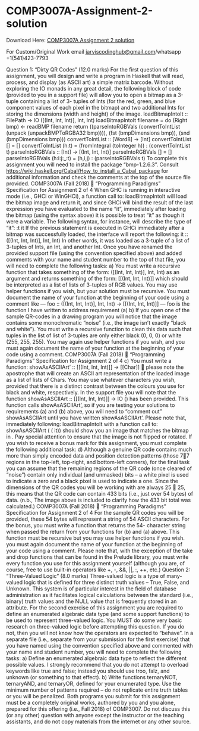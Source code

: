 # COMP3007A-Assignment-2-solution

Download Here: [COMP3007A Assignment 2 solution](https://jarviscodinghub.com/assignment/comp3007a-assignment-2-solution/)

For Custom/Original Work email jarviscodinghub@gmail.com/whatsapp +1(541)423-7793

Question 1: “Dirty QR Codes” (12.0 marks) For the first question of this assignment, you will design and write a program in Haskell that will read, process, and display (as ASCII art) a simple matrix barcode. Without exploring the IO monads in any great detail, the following block of code (provided to you in a support file) will allow you to open a bitmap as a 3-tuple containing a list of 3- tuples of Ints (for the red, green, and blue component values of each pixel in the bitmap) and two additional Ints for storing the dimensions (width and height) of the image. loadBitmapIntoIt :: FilePath -> IO ([(Int, Int, Int)], Int, Int) loadBitmapIntoIt filename = do (Right bmp) <- readBMP filename return ((parseIntoRGBVals (convertToIntList (unpack (unpackBMPToRGBA32 bmp)))), (fst (bmpDimensions bmp)), (snd (bmpDimensions bmp))) convertToIntList :: [Word8] -> [Int] convertToIntList [] = [] convertToIntList (h:t) = (fromIntegral (toInteger h)) : (convertToIntList t) parseIntoRGBVals :: [Int] -> [(Int, Int, Int)] parseIntoRGBVals [] = [] parseIntoRGBVals (h:i:j:_:t) = (h,i,j) : (parseIntoRGBVals t) To complete this assignment you will need to install the package “bmp-1.2.6.3”. Consult https://wiki.haskell.org/Cabal/How_to_install_a_Cabal_package for additional information and check the comments at the top of the source file provided. COMP3007A (Fall 2018)  “Programming Paradigms” Specification for Assignment 2 of 4 When GHC is running in interactive mode (i.e., GHCi or WinGHCi), a function call to: loadBitmapIntoIt will load the bitmap image and return it, and since GHCi will bind the result of the last expression you have evaluated to the name “it”, immediately after loading the bitmap (using the syntax above) it is possible to treat “it” as though it were a variable. The following syntax, for instance, will describe the type of “it”: :t it If the previous statement is executed in GHCi immediately after a bitmap was successfully loaded, the interface will report the following: it :: ([(Int, Int, Int)], Int, Int) In other words, it was loaded as a 3-tuple of a list of 3-tuples of Ints, an Int, and another Int. Once you have renamed the provided support file (using the convention specified above) and added comments with your name and student number to the top of that file, you will need to complete the following tasks: a) You must write a recursive function that takes something of the form: ([(Int, Int, Int)], Int, Int) as an argument and returns something of the form: [[(Int, Int, Int)]] which should be interpreted as a list of lists of 3-tuples of RGB values. You may use helper functions if you wish, but your solution must be recursive. You must document the name of your function at the beginning of your code using a comment like — foo :: ([(Int, Int, Int)], Int, Int) -> [[(Int, Int, Int)]] — foo is the function I have written to address requirement (a) b) If you open one of the sample QR-codes in a drawing program you will notice that the image contains some monochromatic “noise” (i.e., the image isn’t exactly “black and white”). You must write a recursive function to clean this data such that tuples in the list of list of 3-tuples are only either black (0, 0, 0) or white (255, 255, 255). You may again use helper functions if you wish, and you must again document the name of your function at the beginning of your code using a comment. COMP3007A (Fall 2018)  “Programming Paradigms” Specification for Assignment 2 of 4 c) You must write a function: showAsASCIIArt’ :: [[(Int, Int, Int)]] -> [[Char]]  please note the apostrophe that will create an ASCII art representation of the loaded image as a list of lists of Chars. You may use whatever characters you wish, provided that there is a distinct contrast between the colours you use for black and white, respectively. In the support file you will note that the function showAsASCIIArt :: [[(Int, Int, Int)]] -> IO () has been provided. This function calls showAsASCIIArt’, so if you are testing your solutions to requirements (a) and (b) above, you will need to “comment out” showAsASCIIArt until you have written showAsASCIIArt’. Please note that, immediately following: loadBitmapIntoIt with a function call to: showAsASCIIArt ( ( it)) should show you an image that matches the bitmap in . Pay special attention to ensure that the image is not flipped or rotated. If you wish to receive a bonus mark for this assignment, you must complete the following additional task: d) Although a genuine QR code contains much more than simply encoded data and position detection patterns (those 77 regions in the top-left, top-right, and bottom-left corners), for the final task you can assume that the remaining regions of the QR code (once cleared of “noise”) contain only individual (and unmasked) bits – a white pixel is used to indicate a zero and a black pixel is used to indicate a one. Since the dimensions of the QR codes you will be working with are always 25  25, this means that the QR code can contain 433 bits (i.e., just over 54 bytes) of data. (n.b., The image above is included to clarify how the 433 bit total was calculated.) COMP3007A (Fall 2018)  “Programming Paradigms” Specification for Assignment 2 of 4 For the sample QR codes you will be provided, these 54 bytes will represent a string of 54 ASCII characters. For the bonus, you must write a function that returns the 54- character string when passed the return from your functions for (b) and (a) above. This function must be recursive but you may use helper functions if you wish. you must again document the name of your function at the beginning of your code using a comment. Please note that, with the exception of the take and drop functions that can be found in the Prelude library, you must write every function you use for this assignment yourself (although you are, of course, free to use built-in operators like +, -, &&, ||, :, ++, etc.) Question 2: “Three-Valued Logic” (8.0 marks) Three-valued logic is a type of many-valued logic that is defined for three distinct truth values – True, False, and Unknown. This system is of particular interest in the field of database administration as it facilitates logical calculations between the standard (i.e., binary) truth values and the NULL value that is frequently stored in an attribute. For the second exercise of this assignment you are required to define an enumerated algebraic data type (and some support functions) to be used to represent three-valued logic. You MUST do some very basic research on three-valued logic before attempting this question. If you do not, then you will not know how the operators are expected to “behave”. In a separate file (i.e., separate from your submission for the first exercise) that you have named using the convention specified above and commented with your name and student number, you will need to complete the following tasks: a) Define an enumerated algebraic data type to reflect the different possible values. I strongly recommend that you do not attempt to overload keywords like true and false; instead you should use troo, falz, and unknown (or something to that effect). b) Write functions ternaryNOT, ternaryAND, and ternaryOR, defined for your enumerated type. Use the minimum number of patterns required – do not replicate entire truth tables or you will be penalized. Both programs you submit for this assignment must be a completely original works, authored by you and you alone, prepared for this offering (i.e., Fall 2018) of COMP3007. Do not discuss this (or any other) question with anyone except the instructor or the teaching assistants, and do not copy materials from the internet or any other source.
